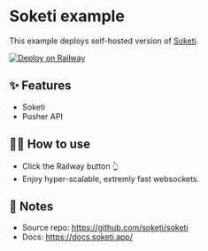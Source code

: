 # Soketi example

This example deploys self-hosted version of [Soketi](https://soketi.app). 

[![Deploy on Railway](https://railway.app/button.svg)](https://railway.app/new/template/soketi)

## ✨ Features

- Soketi
- Pusher API

## 💁‍♀️ How to use

- Click the Railway button 👆
- Enjoy hyper-scalable, extremly fast websockets.

## 📝 Notes
- Source repo: https://github.com/soketi/soketi
- Docs: https://docs.soketi.app/
